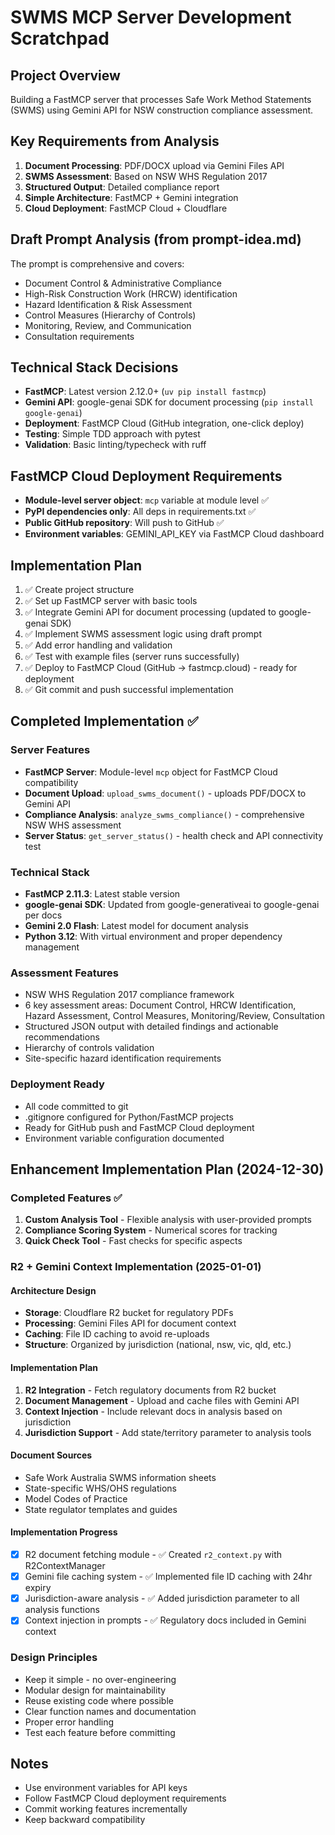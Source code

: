 # SWMS MCP Server Development Scratchpad

## Project Overview
Building a FastMCP server that processes Safe Work Method Statements (SWMS) using Gemini API for NSW construction compliance assessment.

## Key Requirements from Analysis
1. **Document Processing**: PDF/DOCX upload via Gemini Files API
2. **SWMS Assessment**: Based on NSW WHS Regulation 2017
3. **Structured Output**: Detailed compliance report
4. **Simple Architecture**: FastMCP + Gemini integration
5. **Cloud Deployment**: FastMCP Cloud + Cloudflare

## Draft Prompt Analysis (from prompt-idea.md)
The prompt is comprehensive and covers:
- Document Control & Administrative Compliance
- High-Risk Construction Work (HRCW) identification  
- Hazard Identification & Risk Assessment
- Control Measures (Hierarchy of Controls)
- Monitoring, Review, and Communication
- Consultation requirements

## Technical Stack Decisions
- **FastMCP**: Latest version 2.12.0+ (`uv pip install fastmcp`)
- **Gemini API**: google-genai SDK for document processing (`pip install google-genai`)
- **Deployment**: FastMCP Cloud (GitHub integration, one-click deploy)
- **Testing**: Simple TDD approach with pytest
- **Validation**: Basic linting/typecheck with ruff

## FastMCP Cloud Deployment Requirements
- **Module-level server object**: `mcp` variable at module level ✅
- **PyPI dependencies only**: All deps in requirements.txt ✅  
- **Public GitHub repository**: Will push to GitHub ✅
- **Environment variables**: GEMINI_API_KEY via FastMCP Cloud dashboard

## Implementation Plan
1. ✅ Create project structure
2. ✅ Set up FastMCP server with basic tools
3. ✅ Integrate Gemini API for document processing (updated to google-genai SDK)
4. ✅ Implement SWMS assessment logic using draft prompt
5. ✅ Add error handling and validation
6. ✅ Test with example files (server runs successfully)
7. ✅ Deploy to FastMCP Cloud (GitHub → fastmcp.cloud) - ready for deployment
8. ✅ Git commit and push successful implementation

## Completed Implementation ✅

### Server Features
- **FastMCP Server**: Module-level `mcp` object for FastMCP Cloud compatibility
- **Document Upload**: `upload_swms_document()` - uploads PDF/DOCX to Gemini API
- **Compliance Analysis**: `analyze_swms_compliance()` - comprehensive NSW WHS assessment
- **Server Status**: `get_server_status()` - health check and API connectivity test

### Technical Stack
- **FastMCP 2.11.3**: Latest stable version
- **google-genai SDK**: Updated from google-generativeai to google-genai per docs
- **Gemini 2.0 Flash**: Latest model for document analysis
- **Python 3.12**: With virtual environment and proper dependency management

### Assessment Features
- NSW WHS Regulation 2017 compliance framework
- 6 key assessment areas: Document Control, HRCW Identification, Hazard Assessment, Control Measures, Monitoring/Review, Consultation  
- Structured JSON output with detailed findings and actionable recommendations
- Hierarchy of controls validation
- Site-specific hazard identification requirements

### Deployment Ready
- All code committed to git
- .gitignore configured for Python/FastMCP projects
- Ready for GitHub push and FastMCP Cloud deployment
- Environment variable configuration documented

## Enhancement Implementation Plan (2024-12-30)

### Completed Features ✅
1. **Custom Analysis Tool** - Flexible analysis with user-provided prompts
2. **Compliance Scoring System** - Numerical scores for tracking
3. **Quick Check Tool** - Fast checks for specific aspects

### R2 + Gemini Context Implementation (2025-01-01)

#### Architecture Design
- **Storage**: Cloudflare R2 bucket for regulatory PDFs
- **Processing**: Gemini Files API for document context
- **Caching**: File ID caching to avoid re-uploads
- **Structure**: Organized by jurisdiction (national, nsw, vic, qld, etc.)

#### Implementation Plan
1. **R2 Integration** - Fetch regulatory documents from R2 bucket
2. **Document Management** - Upload and cache files with Gemini API
3. **Context Injection** - Include relevant docs in analysis based on jurisdiction
4. **Jurisdiction Support** - Add state/territory parameter to analysis tools

#### Document Sources
- Safe Work Australia SWMS information sheets
- State-specific WHS/OHS regulations
- Model Codes of Practice
- State regulator templates and guides

#### Implementation Progress
- [x] R2 document fetching module - ✅ Created `r2_context.py` with R2ContextManager
- [x] Gemini file caching system - ✅ Implemented file ID caching with 24hr expiry
- [x] Jurisdiction-aware analysis - ✅ Added jurisdiction parameter to all analysis functions
- [x] Context injection in prompts - ✅ Regulatory docs included in Gemini context

### Design Principles
- Keep it simple - no over-engineering
- Modular design for maintainability
- Reuse existing code where possible
- Clear function names and documentation
- Proper error handling
- Test each feature before committing

## Notes
- Use environment variables for API keys
- Follow FastMCP Cloud deployment requirements
- Commit working features incrementally
- Keep backward compatibility